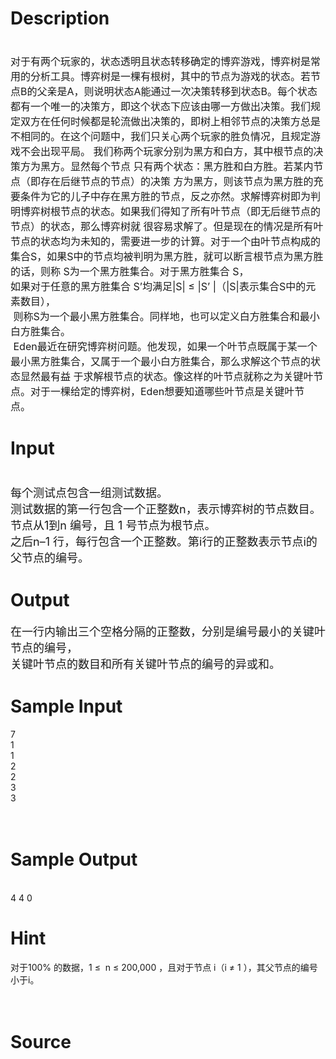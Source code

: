 
# Description

<div class="content"><p><span style="font-size: medium"><br/>
对于有两个玩家的，状态透明且状态转移确定的博弈游戏，博弈树是常用的分析工具。博弈树是一棵有根树，其中的节点为游戏的状态。若节点B的父亲是A，则说明状态A能通过一次决策转移到状态B。每个状态都有一个唯一的决策方，即这个状态下应该由哪一方做出决策。我们规定双方在任何时候都是轮流做出决策的，即树上相邻节点的决策方总是不相同的。在这个问题中，我们只关心两个玩家的胜负情况，且规定游戏不会出现平局。 我们称两个玩家分别为黑方和白方，其中根节点的决策方为黑方。显然每个节点 只有两个状态：黑方胜和白方胜。若某内节点（即存在后继节点的节点）的决策 方为黑方，则该节点为黑方胜的充要条件为它的儿子中存在黑方胜的节点，反之亦然。求解博弈树即为判明博弈树根节点的状态。如果我们得知了所有叶节点（即无后继节点的节点）的状态，那么博弈树就 很容易求解了。但是现在的情况是所有叶节点的状态均为未知的，需要进一步的计算。对于一个由叶节点构成的集合S，如果S中的节点均被判明为黑方胜，就可以断言根节点为黑方胜的话，则称 S为一个黑方胜集合。对于黑方胜集合 S，<br/>
如果对于任意的黑方胜集合 S’均满足|S| ≤ |S’ |（|S|表示集合S中的元素数目），<br/>
 则称S为一个最小黑方胜集合。同样地，也可以定义白方胜集合和最小白方胜集合。 <br/>
 Eden最近在研究博弈树问题。他发现，如果一个叶节点既属于某一个最小黑方胜集合，又属于一个最小白方胜集合，那么求解这个节点的状态显然最有益 于求解根节点的状态。像这样的叶节点就称之为关键叶节点。对于一棵给定的博弈树，Eden想要知道哪些叶节点是关键叶节点。 <br/>
</span></p></div>

# Input

<div class="content"><p><font size="4"> <br/>
每个测试点包含一组测试数据。 <br/>
测试数据的第一行包含一个正整数n，表示博弈树的节点数目。节点从1到n 编号，且 1 号节点为根节点。 <br/>
之后n–1 行，每行包含一个正整数。第i行的正整数表示节点i的父节点的编号。 <br/>
</font></p></div>

# Output

<div class="content"><p><font size="4">在一行内输出三个空格分隔的正整数，分别是编号最小的关键叶节点的编号，<br/>
关键叶节点的数目和所有关键叶节点的编号的异或和。 <br/>
</font></p></div>

# Sample Input

<div class="content"><span class="sampledata">7 <br/>
1 <br/>
1 <br/>
2 <br/>
2 <br/>
3 <br/>
3 <br/>
 <br/>
 <br/>
</span></div>

# Sample Output

<div class="content"><span class="sampledata">  <br/>
4 4 0</span></div>

# Hint

<div class="content"><p></p><p>对于100% 的数据，1 ≤  n ≤ 200,000 ，且对于节点 i（i ≠ 1 ），其父节点的编号小于i。 <br/><br/>
 </p><p></p></div>

# Source

<div class="content"><p><a href="problemset.php?search="></a></p></div>

